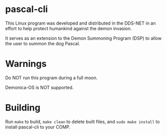 # pascal-cli
This Linux program was developed and distributed in the DDS-NET in an effort to help protect humankind against the demon invasion.

It serves as an extension to the Demon Summoning Program (DSP) to allow the user to summon the dog Pascal.

# Warnings
Do NOT run this program during a full moon.

Demonica-OS is NOT supported.

# Building
Run `make` to build, `make clean` to delete built files, and `sudo make install` to install pascal-cli to your COMP.
